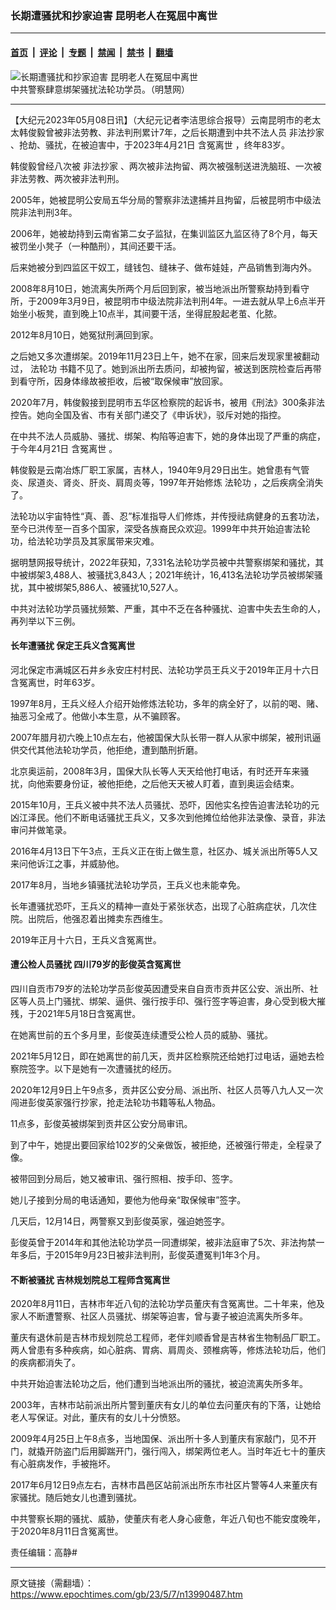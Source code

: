 ### 长期遭骚扰和抄家迫害 昆明老人在冤屈中离世

---

#### [首页](../../../..?n13990487) &nbsp;|&nbsp; [评论](../../../../../epoch-comment?n13990487) &nbsp;|&nbsp; [专题](../../../../../epoch-special?n13990487) &nbsp;|&nbsp; [禁闻](../../../../../epoch-news?n13990487) &nbsp;|&nbsp; [禁书](../../../../../books?n13990487) &nbsp;|&nbsp; [翻墙](https://github.com/gfw-breaker/nogfw/blob/master/README.md?n13990487)


<div><img alt="长期遭骚扰和抄家迫害 昆明老人在冤屈中离世" class="attachment-djy_600_400 size-djy_600_400 wp-post-image" src="https://i.epochtimes.com/assets/uploads/2019/08/1-67-600x370-600x370.jpg"/>
<div class="caption">
 中共警察肆意绑架骚扰法轮功学员。（明慧网）
</div></div><hr/><div class="post_content" id="artbody" itemprop="articleBody">
 <!-- article content begin -->
 <p>
  【大纪元2023年05月08日讯】（大纪元记者李洁思综合报导）云南昆明市的老太太韩俊毅曾被非法劳教、非法判刑累计7年，之后长期遭到中共不法人员
  <ok href="https://www.epochtimes.com/gb/tag/%E9%9D%9E%E6%B3%95%E6%8A%84%E5%AE%B6.html">
   非法抄家
  </ok>
  、抢劫、骚扰，在被迫害中，于2023年4月21日
  <ok href="https://www.epochtimes.com/gb/tag/%E5%90%AB%E5%86%A4%E7%A6%BB%E4%B8%96.html">
   含冤离世
  </ok>
  ，终年83岁。
 </p>
 <p>
  韩俊毅曾经八次被
  <ok href="https://www.epochtimes.com/gb/tag/%E9%9D%9E%E6%B3%95%E6%8A%84%E5%AE%B6.html">
   非法抄家
  </ok>
  、两次被非法拘留、两次被强制送进洗脑班、一次被非法劳教、两次被非法判刑。
 </p>
 <p>
  2005年，她被昆明公安局五华分局的警察非法逮捕并且拘留，后被昆明市中级法院非法判刑3年。
 </p>
 <p>
  2006年，她被劫持到云南省第二女子监狱，在集训监区九监区待了8个月，每天被罚坐小凳子（一种酷刑），其间还要干活。
 </p>
 <p>
  后来她被分到四监区干奴工，缝钱包、缝袜子、做布娃娃，产品销售到海内外。
 </p>
 <p>
  2008年8月10日，她流离失所两个月后回到家，被当地派出所警察劫持到看守所，于2009年3月9日，被昆明市中级法院非法判刑4年。一进去就从早上6点半开始坐小板凳，直到晚上10点半，其间要干活，坐得屁股起老茧、化脓。
 </p>
 <p>
  2012年8月10日，她冤狱刑满回到家。
 </p>
 <p>
  之后她又多次遭绑架。2019年11月23日上午，她不在家，回来后发现家里被翻动过，
  <ok href="https://www.epochtimes.com/gb/tag/%E6%B3%95%E8%BD%AE%E5%8A%9F.html">
   法轮功
  </ok>
  书籍不见了。她到派出所去质问，却被拘留，被送到医院检查后再带到看守所，因身体缘故被拒收，后被“取保候审”放回家。
 </p>
 <p>
  2020年7月，韩俊毅接到昆明市五华区检察院的起诉书，被用《刑法》300条非法控告。她向全国及省、市有关部门递交了《申诉状》，驳斥对她的指控。
 </p>
 <p>
  在中共不法人员威胁、骚扰、绑架、构陷等迫害下，她的身体出现了严重的病症，于今年4月21日
  <ok href="https://www.epochtimes.com/gb/tag/%E5%90%AB%E5%86%A4%E7%A6%BB%E4%B8%96.html">
   含冤离世
  </ok>
  。
 </p>
 <p>
  韩俊毅是云南冶炼厂职工家属，吉林人，1940年9月29日出生。她曾患有气管炎、尿道炎、肾炎、肝炎、肩周炎等，1997年开始修炼
  <ok href="https://www.epochtimes.com/gb/tag/%E6%B3%95%E8%BD%AE%E5%8A%9F.html">
   法轮功
  </ok>
  ，之后疾病全消失了。
 </p>
 <p>
  法轮功以宇宙特性“真、善、忍”标准指导人们修炼，并传授祛病健身的五套功法，至今已洪传至一百多个国家，深受各族裔民众欢迎。1999年中共开始迫害法轮功，给法轮功学员及其家属带来灾难。
 </p>
 <p>
  据明慧网报导统计，2022年获知，7,331名法轮功学员被中共警察绑架和骚扰，其中被绑架3,488人、被骚扰3,843人；2021年统计，16,413名法轮功学员被绑架骚扰，其中被绑架5,886人、被骚扰10,527人。
 </p>
 <p>
  中共对法轮功学员骚扰频繁、严重，其中不乏在各种骚扰、迫害中失去生命的人，再列举以下三例。
 </p>
 <h4>
  长年遭骚扰 保定王兵义含冤离世
 </h4>
 <p>
  河北保定市满城区石井乡永安庄村村民、法轮功学员王兵义于2019年正月十六日含冤离世，时年63岁。
 </p>
 <p>
  1997年8月，王兵义经人介绍开始修炼法轮功，多年的病全好了，以前的喝、赌、抽恶习全戒了。他做小本生意，从不骗顾客。
 </p>
 <p>
  2007年腊月初六晚上10点左右，他被国保大队长带一群人从家中绑架，被刑讯逼供交代其他法轮功学员，他拒绝，遭到酷刑折磨。
 </p>
 <p>
  北京奥运前，2008年3月，国保大队长等人天天给他打电话，有时还开车来骚扰，向他索要身份证，被他拒绝，之后他天天被人盯着，直到奥运会结束。
 </p>
 <p>
  2015年10月，王兵义被中共不法人员骚扰、恐吓，因他实名控告迫害法轮功的元凶江泽民。他们不断电话骚扰王兵义，又多次到他摊位给他非法录像、录音，非法审问并做笔录。
 </p>
 <p>
  2016年4月13日下午3点，王兵义正在街上做生意，社区办、城关派出所等5人又来问他诉江之事，并威胁他。
 </p>
 <p>
  2017年8月，当地乡镇骚扰法轮功学员，王兵义也未能幸免。
 </p>
 <p>
  长年遭骚扰恐吓，王兵义的精神一直处于紧张状态，出现了心脏病症状，几次住院。出院后，他强忍着出摊卖东西维生。
 </p>
 <p>
  2019年正月十六日，王兵义含冤离世。
 </p>
 <h4>
  遭公检人员骚扰 四川79岁的彭俊英含冤离世
 </h4>
 <p>
  四川自贡市79岁的法轮功学员彭俊英因遭受来自自贡市贡井区公安、派出所、社区等人员上门骚扰、绑架、逼供、强行按手印、强行签字等迫害，身心受到极大摧残，于2021年5月18日含冤离世。
 </p>
 <p>
  在她离世前的五个多月里，彭俊英连续遭受公检人员的威胁、骚扰。
 </p>
 <p>
  2021年5月12日，即在她离世的前几天，贡井区检察院还给她打过电话，逼她去检察院签字。以下是她有一次遭骚扰的经历。
 </p>
 <p>
  2020年12月9日上午9点多，贡井区公安分局、派出所、社区人员等八九人又一次闯进彭俊英家强行抄家，抢走法轮功书籍等私人物品。
 </p>
 <p>
  11点多，彭俊英被绑架到贡井区公安分局审讯。
 </p>
 <p>
  到了中午，她提出要回家给102岁的父亲做饭，被拒绝，还被强行带走，全程录了像。
 </p>
 <p>
  被带回到分局后，她又被审讯、强行照相、按手印、签字。
 </p>
 <p>
  她儿子接到分局的电话通知，要他为他母亲“取保候审”签字。
 </p>
 <p>
  几天后，12月14日，两警察又到彭俊英家，强迫她签字。
 </p>
 <p>
  彭俊英曾于2014年和其他法轮功学员一同遭绑架，被非法庭审了5次、非法拘禁一年多后，于2015年9月23日被非法判刑，彭俊英遭冤判1年3个月。
 </p>
 <h4 class="title">
  不断被骚扰 吉林规划院总工程师含冤离世
 </h4>
 <p>
  2020年8月11日，吉林市年近八旬的法轮功学员董庆有含冤离世。二十年来，他及家人不断遭警察、社区人员骚扰、绑架等迫害，曾与妻子被迫流离失所多年。
 </p>
 <p>
  董庆有退休前是吉林市规划院总工程师，老伴刘顺香曾是吉林省生物制品厂职工。两人曾患有多种疾病，如心脏病、胃病、肩周炎、颈椎病等，修炼法轮功后，他们的疾病都消失了。
 </p>
 <p>
  中共开始迫害法轮功之后，他们遭到当地派出所的骚扰，被迫流离失所多年。
 </p>
 <p>
  2003年，吉林市站前派出所片警到董庆有女儿的单位去问董庆有的下落，让她给老人写保证。对此，董庆有的女儿十分愤怒。
 </p>
 <p>
  2009年4月25日上午8点多，当地国保、派出所十多人到董庆有家敲门，见不开门，就撬开防盗门后用脚踹开门，强行闯入，绑架两位老人。当时年近七十的董庆有心脏病发作，手被拖坏。
 </p>
 <p>
  2017年6月12日9点左右，吉林市昌邑区站前派出所东市社区片警等4人来董庆有家骚扰。随后她女儿也遭到骚扰。
 </p>
 <p>
  中共警察长期的骚扰、威胁，使董庆有老人身心疲惫，年近八旬也不能安度晚年，于2020年8月11日含冤离世。
 </p>
 <p>
  责任编辑：高静#
 </p>
 <!-- article content end -->
 <div id="below_article_ad">
 </div>
</div>


---

原文链接（需翻墙）：https://www.epochtimes.com/gb/23/5/7/n13990487.htm
